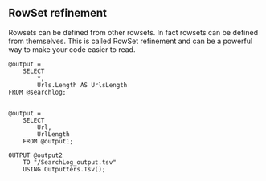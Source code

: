 ## RowSet refinement

Rowsets can be defined from other rowsets. In fact rowsets can be defined from themselves. This is called RowSet refinement and can be a powerful way to make your code easier to read.


```
@output = 
    SELECT
        *,
        Urls.Length AS UrlsLength
FROM @searchlog;


@output = 
    SELECT 
        Url,
        UrlLength
    FROM @output1;

OUTPUT @output2 
    TO "/SearchLog_output.tsv"
    USING Outputters.Tsv();
```



